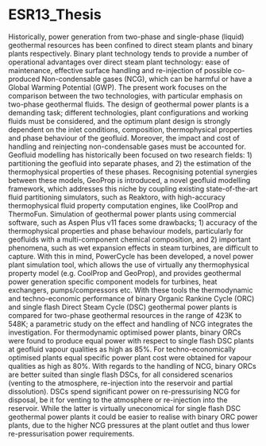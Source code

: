 # ESR13_Thesis

Historically, power generation from two-phase and single-phase (liquid) geothermal resources has been confined to direct steam plants and binary plants respectively. Binary plant technology tends to provide a number of operational advantages over direct steam plant technology: ease of maintenance, effective surface handling and re-injection of possible co-produced Non-condensable gases (NCG), which can be harmful or have a Global Warming Potential (GWP). The present work focuses on the comparison between the two technologies, with particular emphasis on two-phase geothermal fluids. The design of geothermal power plants is a demanding task; different technologies, plant configurations and working fluids must be considered, and the optimum plant design is strongly dependent on the inlet conditions, composition, thermophysical properties and phase behaviour of the geofluid. Moreover, the impact and cost of handling and reinjecting non-condensable gases must be accounted for.
Geofluid modelling has historically been focused on two research fields: 1) partitioning the geofluid into separate phases, and 2) the estimation of the thermophysical properties of these phases. Recognising potential synergies between these models, GeoProp is introduced, a novel geofluid modelling framework, which addresses this niche by coupling existing state-of-the-art fluid partitioning simulators, such as Reaktoro, with high-accuracy thermophysical fluid property computation engines, like CoolProp and ThermoFun.
Simulation of geothermal power plants using commercial software, such as Aspen Plus v11 faces some drawbacks; 1) accuracy of the thermophysical properties and phase behaviour models, particularly for geofluids with a multi-component chemical composition, and 2) important phenomena, such as wet expansion effects in steam turbines, are difficult to capture. With this in mind, PowerCycle has been developed, a novel power plant simulation tool, which allows the use of virtually any thermophysical property model (e.g. CoolProp and GeoProp), and provides geothermal power generation specific component models for turbines, heat exchangers, pumps/compressors etc.
With these tools the thermodynamic and techno-economic performance of binary Organic Rankine Cycle (ORC) and single flash Direct Steam Cycle (DSC) geothermal power plants is compared for two-phase geothermal resources in the range of 423K to 548K; a parametric study on the effect and handling of NCG integrates the investigation. For thermodynamic optimised power plants, binary ORCs were found to produce equal power with respect to single flash DSC plants at geofluid vapour qualities as high as 85%. For techno-economically optimised plants equal specific power plant cost were obtained for vapour qualities as high as 80%. With regards to the handling of NCG, binary ORCs are better suited than single flash DSCs, for all considered scenarios (venting to the atmosphere, re-injection into the reservoir and partial dissolution). DSCs spend significant power on re-pressurising NCG for disposal, be it for venting to the atmosphere or re-injection into the reservoir. While the latter is virtually uneconomical for single flash DSC geothermal power plants it could be easier to realise with binary ORC power plants, due to the higher NCG pressures at the plant outlet and thus lower re-pressurisation power requirements.